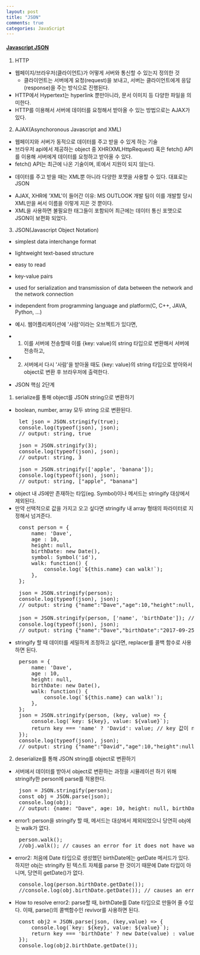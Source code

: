 ```yaml
---
layout: post
title: "JSON"
comments: true
categories: JavaScript
---
```


#### <u><b> Javascript JSON </b></u>

1. HTTP
- 웹페이지/브라우저(클라이언트)가 어떻게 서버와 통신할 수 있는지 정의한 것
    - 클라이언트는 서버에게 요청(request)을 보내고, 서버는 클라이언트에게 응답(response)을 주는 방식으로 진행된다.
- HTTP에서 Hypertext는 hyperlink 뿐만아니라, 문서 이미지 등 다양한 파일을 의미한다.
- HTTP를 이용해서 서버에 데이터를 요청해서 받아올 수 있는 방법으로는 AJAX가 있다.

2. AJAX(Asynchoronous Javascript and XML)
- 웹페이지와 서버가 동적으로 데이터를 주고 받을 수 있게 하는 기술
- 브라우저 api에서 제공하는 object 중 XHR(XMLHttpRequest) 혹은 fetch() API를 이용해 서버에게 데이터를 요청하고 받아올 수 있다.
- fetch() API는 최근에 나온 기술이며, IE에서 지원이 되지 않는다.

* 데이터를 주고 받을 때는 XML뿐 아니라 다양한 포맷을 사용할 수 있다. 대표로는 JSON
- AJAX, XHR에 'XML'이 들어간 이유:  MS OUTLOOK 개발 팀이 이를 개발할 당시 XML만을 써서 이름을 이렇게 지은 것 뿐이다.
- XML을 사용하면 불필요한 태그들이 포함되어 최근에는 데이터 통신 포맷으로 JSON이 보편화 되었다.

3. JSON(Javascript Object Notation)
- simplest data interchange format
- lightweight text-based structure
- easy to read
- key-value pairs
- used for serialization and transmission of data between the network and the network connection
- independent from programming language and platform(C, C++, JAVA, Python, ...)

- 예시. 웹어플리케이션에 '사람'이라는 오브젝트가 있다면, 
- 1. 이를 서버에 전송할때 이를 {key: value}의 string 타입으로 변환해서 서버에 전송하고,
- 2. 서버에서 다시 '사람'을 받아올 때도 {key: value}의 string 타입으로 받아와서 object로 변환 후 브라우저에 출력한다.

* JSON 핵심 2단계
1. serialize를 통해 object를 JSON string으로 변환하기

- boolean, number, array 모두 string 으로 변환된다.
<pre>
    let json = JSON.stringify(true);
    console.log(typeof(json), json);
    // output: string, true

    json = JSON.stringify(3);
    console.log(typeof(json), json);
    // output: string, 3

    json = JSON.stringify(['apple', 'banana']);
    console.log(typeof(json), json);
    // output: string, ["apple", "banana"]
</pre>

- object 내 JS에만 존재하는 타입(eg. Symbol)이나 메서드는 stringify 대상에서 제외된다.
- 만약 선택적으로 값을 가지고 오고 싶다면 stringify 내 array 형태의 파라미터로 지정해서 넘겨준다.
<pre>
    const person = {
        name: 'Dave',
        age : 10,
        height: null,
        birthDate: new Date(),
        symbol: Symbol('id'),
        walk: function() {
            console.log(`${this.name} can walk!`);
        },
    };

    json = JSON.stringify(person);
    console.log(typeof(json), json);
    // output: string {"name":"Dave","age":10,"height":null,"birthDate":"2017-09-25T02:42:21.956Z"}

    json = JSON.stringify(person, ['name', 'birthDate']); // name과 birthdate만 선택적으로 적용하기
    console.log(typeof(json), json);
    // output: string {"name":"Dave","birthDate":"2017-09-25T02:42:21.956Z"}
</pre>

- stringify 할 때 데이터를 세밀하게 조정하고 싶다면, replacer를 콜백 함수로 사용하면 된다.
<pre>
    person = {
        name: 'Dave',
        age : 10,
        height: null,
        birthDate: new Date(),
        walk: function() {
            console.log(`${this.name} can walk!`);
        },
    };
    json = JSON.stringify(person, (key, value) => {
        console.log(`key: ${key}, value: ${value}`);
        return key === 'name' ? 'David': value; // key 값이 name이라면 값을 'David'으로 수정하기
    });
    console.log(typeof(json), json);
    // output: string {"name":"David","age":10,"height":null,"birthDate":"2020-09-25T02:42:21.956Z"}
</pre>

2. deserialize를 통해 JSON string를 object로 변환하기

- 서버에서 데이터를 받아서 object로 변환하는 과정을 시뮬레이션 하기 위해 stringify한 person에 parse를 적용한다.
<pre>
    json = JSON.stringify(person);
    const obj = JSON.parse(json);
    console.log(obj);
    // output: {name: "Dave", age: 10, height: null, birthDate: "2020-09-25T02:42:21.956Z"}
</pre>

- error1: person을 stringify 할 때, 메서드는 대상에서 제외되었으니 당연히 obj에는 walk가 없다.
<pre>
    person.walk();
    //obj.walk(); // causes an error for it does not have walk()
</pre>

- error2: 처음에 Date 타입으로 생성했던 birthDate에는 getDate 메서드가 있다. 하지만 obj는 stringify 된 텍스트 자체를 parse 한 것이기 때문에 Date 타입이 아니며, 당연히 getDate()가 없다.
<pre>
    console.log(person.birthDate.getDate());
    //console.log(obj.birthDate.getDate()); // causes an error for the value of birthDate has been converted from a string.
</pre>

- How to resolve error2: parse할 때, birthDate를 Date 타입으로 만들어 줄 수있다. 이때, parse()의 콜백함수인 revivor를 사용하면 된다. 
<pre>
    const obj2 = JSON.parse(json, (key,value) => {
        console.log(`key: ${key}, value: ${value}`);
        return key === 'birthDate' ? new Date(value) : value;
    });
    console.log(obj2.birthDate.getDate());
</pre>